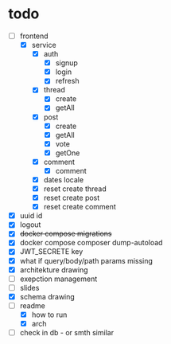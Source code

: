 # todo

- [ ] frontend
  - [x] service
    - [x] auth
      - [x] signup
      - [x] login
      - [x] refresh
    - [x] thread
      - [x] create
      - [x] getAll
    - [x] post
      - [x] create
      - [x] getAll
      - [x] vote
      - [x] getOne
    - [x] comment
      - [x] comment
    - [x] dates locale
    - [x] reset create thread
    - [x] reset create post
    - [x] reset create comment
- [x] uuid id 
- [x] logout
- [x] ~~docker compose migrations~~
- [x] docker compose composer dump-autoload
- [x] JWT_SECRETE key
- [x] what if query/body/path params missing
- [x] architekture drawing
- [ ] exepction management
- [ ] slides
- [x] schema drawing
- [ ] readme
  - [x] how to run
  - [x] arch
- [ ] check in db - or smth similar
